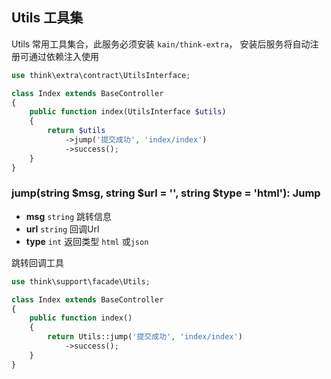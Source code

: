 ## Utils 工具集

Utils 常用工具集合，此服务必须安装 `kain/think-extra`， 安装后服务将自动注册可通过依赖注入使用

```php
use think\extra\contract\UtilsInterface;

class Index extends BaseController
{
    public function index(UtilsInterface $utils)
    {
        return $utils
            ->jump('提交成功', 'index/index')
            ->success();
    }
}
```

### jump(string $msg, string $url = '', string $type = 'html'): Jump

- **msg** `string` 跳转信息
- **url** `string` 回调Url
- **type** `int` 返回类型 `html` 或`json`

跳转回调工具

```php
use think\support\facade\Utils;

class Index extends BaseController
{
    public function index()
    {
        return Utils::jump('提交成功', 'index/index')
            ->success();
    }
}
```